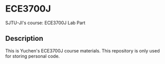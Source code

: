 # ECE3700J
SJTU-JI's course: ECE3700J Lab Part

## Description
This is Yuchen's ECE3700J course materials. This repository is only used for storing personal code.

